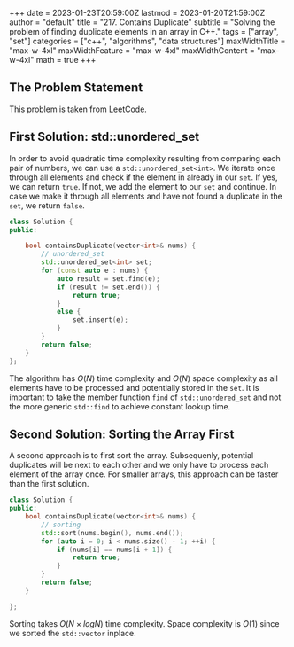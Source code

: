 +++
date = 2023-01-23T20:59:00Z
lastmod = 2023-01-20T21:59:00Z
author = "default"
title = "217. Contains Duplicate"
subtitle = "Solving the problem of finding duplicate elements in an array in C++."
tags = ["array", "set"]
categories = ["c++", "algorithms", "data structures"]
maxWidthTitle = "max-w-4xl"
maxWidthFeature = "max-w-4xl"
maxWidthContent = "max-w-4xl"
math = true
+++

## The Problem Statement

This problem is taken from [LeetCode](https://leetcode.com/problems/contains-duplicate/description/).

## First Solution: std::unordered_set

In order to avoid quadratic time complexity resulting from comparing each pair of numbers, we can use a `std::unordered_set<int>`. We iterate once through all elements and check if the element in already in our `set`. If yes, we can return `true`. If not, we add the element to our `set` and continue. In case we make it through all elements and have not found a duplicate in the `set`, we return `false`.

```c++
class Solution {
public:

    bool containsDuplicate(vector<int>& nums) {
        // unordered_set
        std::unordered_set<int> set;
        for (const auto e : nums) {
            auto result = set.find(e);
            if (result != set.end()) {
                return true;
            }
            else {
                set.insert(e);
            }
        }
        return false;
    }
};
```

The algorithm has $O(N)$ time complexity and $O(N)$ space complexity as all elements have to be processed and potentially stored in the `set`. It is important to take the member function `find` of `std::unordered_set` and not the more generic `std::find` to achieve constant lookup time.

## Second Solution: Sorting the Array First

A second approach is to first sort the array. Subsequenly, potential duplicates will be next to each other and we only have to process each element of the array once. For smaller arrays, this approach can be faster than the first solution.

```c++
class Solution {
public:
    bool containsDuplicate(vector<int>& nums) {
        // sorting
        std::sort(nums.begin(), nums.end());
        for (auto i = 0; i < nums.size() - 1; ++i) {
            if (nums[i] == nums[i + 1]) {
                return true;
            }
        }
        return false;
    }

};
```

Sorting takes $O(N \times log N)$ time complexity. Space complexity is $O(1)$ since we sorted the `std::vector` inplace.
